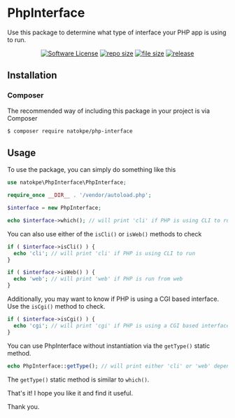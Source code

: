 PhpInterface
============

Use this package to determine what type of interface your PHP app is using to run.

<p align="center">
<a href="LICENSE"><img src="https://img.shields.io/github/license/natokpe/php-interface" alt="Software License"></img></a>
<a href="#"><img src="https://img.shields.io/github/repo-size/natokpe/php-interface" alt="repo size"></img></a>
<a href="#"><img src="https://img.shields.io/github/size/natokpe/php-interface/src/PhpInterface.php" alt="file size"></img></a>
<a href="#"><img src="https://img.shields.io/github/v/release/natokpe/php-interface" alt="release"></img></a>
</p>

## Installation

### Composer
The recommended way of including this package in your project is via Composer
```bash
$ composer require natokpe/php-interface
```

## Usage
To use the package, you can simply do something like this
```php
use natokpe\PhpInterface\PhpInterface;

require_once __DIR__ . '/vendor/autoload.php';

$interface = new PhpInterface;

echo $interface->which(); // will print 'cli' if PHP is using CLI to run or 'web' if PHP is run from web
```

You can also use either of the `isCli()` or `isWeb()` methods to check
```php
if ( $interface->isCli() ) {
  echo 'cli'; // will print 'cli' if PHP is using CLI to run
}

if ( $interface->isWeb() ) {
  echo 'web'; // will print 'web' if PHP is run from web
}
```

Additionally, you may want to know if PHP is using a CGI based interface. Use the `isCgi()` method to check.
```php
if ( $interface->isCgi() ) {
  echo 'cgi'; // will print 'cgi' if PHP is using a CGI based interface to run
}
```

You can use PhpInterface without instantiation via the `getType()` static method.
```php
echo PhpInterface::getType(); // will print either 'cli' or 'web' depending on which type of interface PHP is using
```
The `getType()` static method is similar to `which()`.


<p>
That's it! I hope you like it and find it useful.
</p>
<p>
Thank you.
</p>
